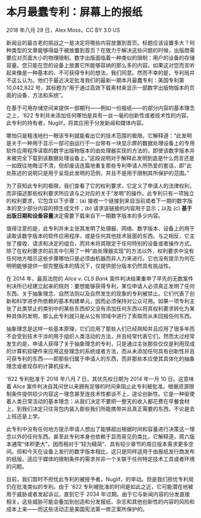 # 本月最蠢专利：屏幕上的报纸

2018 年八月 29 日，Alex Moss，CC BY 3.0 US

新闻业的最古老的挑战之一是决定将哪些内容放置到首页。标题应该设置多大？何种类型的文章能够得益于被放置到首页？在致力于解决这些问题的时候，出版商需要应对页面大小的物理限制。数字出版面临着一种类似的限制：用户的设备的存储容量。您只能在您的设备上放置它所能够容纳的那么多的内容。如果这对您而言听起来像是一种基本的、不可获得专利的想法，我们同意。然而不幸的是，专利局并不这么认为。他们于最近决定批准我们的最新一期本月最蠢专利：美国专利第 10,042,822 号，其标题为“用于通过高效下载素材来显示一部数字出版物版本的页面的设备、方法和系统”。

在基于可用存储空间来提供一部期刊——例如一份报纸——的部分内容的基本理念之上，'822 专利并未添加任何哪怕是具有一丝一毫的创新性或者技术性的内容。此专利的持有者，Nuglif，将其应用于分发新闻和媒体内容。

哪怕只是粗浅地扫一眼该专利就能看出它的技术范围的极限。它解释道：“此发明是关于一种用于显示一部可由运行于一台带有一块显示屏的数据处理设备上的专用软件应用程序读取的数字出版物版本的由处理器实现的方法的，即使该数字版本并未被完全下载到该数据处理设备上。”这段说明对于解释此发明到底是什么而言还是一如既往地晦涩不清，但却废话连篇地重复那些专利申请人所热爱的套话，即“此处陈述的说明只是用于呈现此发明的范例，并且不是用于限制其所保护的范围。”

为了获知此专利的极限，我们查看了它的权利要求，它定义了申请人的法律权利，而非描述那些权利要求所应该与之对应的关于“发明”的操作。此专利只有一项独立的权利要求，它包含以下步骤：(a) 接收一个链接到来自当前或者下一期的数字版本的至少部分内容的预生成文件；(b) 请求该链接的内容用于显示；以及 (c) **基于出版日期和设备容量**决定需要下载来自下一期数字版本的多少内容。

值得注意的是，此专利并未主张其发明了处理器、网络、数字版本、设备上的用于读取该数字版本的软件应用程序，或是任何其他技术层面的东西。与之相反，它主张了接收、请求和决定的组合，而并未将其限定于任何特别的设备或者操作方式。除了在权利要求的前言中引用了一种“由处理器实现”的方法以外，权利要求中没有任何地方暗示这些步骤哪怕只是必须由机器而非人力来进行。它也没有提示为何在明明能够提供一部完整版本的情况下，仅提供部分版本仍然具有挑战性。

在 2014 年，最高法院的 _Alice v. CLS Bank_ 案件判决结果重申了早先的无数案件判决所已经建立起来的规则：要想能够获得专利，某位申请人必须真正发明了任何东西。关于抽象理念、自然法则以及自然发生的现象的专利被禁止。它们代表了创新和科学进步所依赖的基本构建单元，因而必须保持对公众可用。如果一项专利主张了此类禁止的类别中的某些东西却又没有添加任何东西以将其权利要求转化为某种具体的发明，那么此专利就只是从公有领域中进行了索取而从未回报任何东西。

抽象理念是这样一些基本原理，它们应用了那些人们已经熟知并且应用了很多年而不会受到技术干涉的用于组织人类活动的方法，并且经常代表它们。然而太过经常发生的是，申请人获得了关于抽象理念的专利，只是通过主张那些仅仅是利用现成的计算机软硬件来应用这些理念的系统或者方法，而从未添加任何具有创新性并且可获专利的东西——即那些归属于申请人的东西，而非那些本应使其具体化的抽象理念或者现存的计算机技术。

'822 专利批准于 2018 年八月 7 日，其优先权日期为 2014 年一月 10 日。这意味着 _Alice_ 案件判决自其问世以来拥有足够的时间来阻止此专利被批准。根据资源限制条件提供较少内容这一理念甚至连技术性都谈不上，遑论创新性。它是一种驱使着人类日常活动的基本理念：从我们决定不要把一整天的收入都花费在早餐食材上，到我们决定只往背包内装入那些我们所能携带并且真正需要的东西，不论是去上班还是上学。

此专利中没有任何地方提示申请人想出了能够超出根据时间和容量进行决策这一理念以外的任何东西。甚至此专利本身也依赖于显而易见的类比，它解释道，周六版本通常“体积更大”，因而相对于“较为精简”、具有较少章节的周日版本需求更多空间。但和今天在设备上发行的数字版本相比，这只是同样适用于由报纸发行商发布的纸版。适应于媒体的限制条件的需求并非一个关联于任何特定技术工具或者环境的问题。

目前，我们暂时不担忧此专利的被授予者，Nuglif，的举动。但是我们担忧专利局仍在批准类似的专利。由于 '822 专利被批准的时间是如此之近，它可能潜在地被用于威胁或者发起诉讼，直到它于 2034 年过期。由于它与新闻内容的分发直接相关，这些威胁可能会叠加到创造和分发报纸、杂志和其他创新性的内容的风险和成本上来——而这些活动正是美国宪法第一修正案所保护的。

